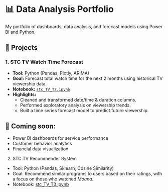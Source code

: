 # 📊 Data Analysis Portfolio

My portfolio of dashboards, data analysis, and forecast models using Power BI and Python.

## 📁 Projects

### 1. STC TV Watch Time Forecast
- **Tool:** Python (Pandas, Plotly, ARIMA)
- **Goal:** Forecast total watch time for the next 2 months using historical TV viewership data.
- **Notebook:** [`stc_TV_T2.ipynb`](./stc_TV_T2.ipynb)
- **Highlights:**
  - Cleaned and transformed date/time & duration columns.
  - Performed exploratory analysis on viewership trends.
  - Built a time series forecast model to predict future viewership.

## 🚀 Coming soon:
- Power BI dashboards for service performance
- Customer behavior analytics
- Financial data visualization

2. STC TV Recommender System
- Tool: Python (Pandas, Sklearn, Cosine Similarity)
- Goal: Recommend similar programs to users based on their ratings, with a focus on those who watched *Moana*.
- Notebook: [stc_TV_T3.ipynb](stc_TV_T3.ipynb)


